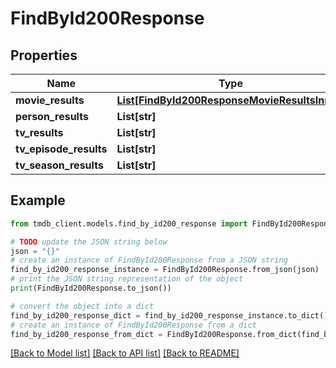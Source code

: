 # FindById200Response


## Properties

Name | Type | Description | Notes
------------ | ------------- | ------------- | -------------
**movie_results** | [**List[FindById200ResponseMovieResultsInner]**](FindById200ResponseMovieResultsInner.md) |  | [optional] 
**person_results** | **List[str]** |  | [optional] 
**tv_results** | **List[str]** |  | [optional] 
**tv_episode_results** | **List[str]** |  | [optional] 
**tv_season_results** | **List[str]** |  | [optional] 

## Example

```python
from tmdb_client.models.find_by_id200_response import FindById200Response

# TODO update the JSON string below
json = "{}"
# create an instance of FindById200Response from a JSON string
find_by_id200_response_instance = FindById200Response.from_json(json)
# print the JSON string representation of the object
print(FindById200Response.to_json())

# convert the object into a dict
find_by_id200_response_dict = find_by_id200_response_instance.to_dict()
# create an instance of FindById200Response from a dict
find_by_id200_response_from_dict = FindById200Response.from_dict(find_by_id200_response_dict)
```
[[Back to Model list]](../README.md#documentation-for-models) [[Back to API list]](../README.md#documentation-for-api-endpoints) [[Back to README]](../README.md)


